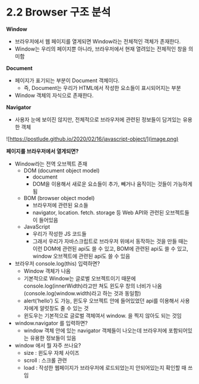 # 2.2 Browser 구조 분석

**Window**

- 브라우저에서 웹 페이지를 열게되면 Window라는 전체적인 객체가 존재한다.
- Window는 우리의 페이지뿐 아니라, 브라우저에서 현재 열려있는 전체적인 창을 의미함

**Document**

- 페이지가 표기되는 부분이 Document 객체이다.
  - 즉, Document는 우리가 HTML에서 작성한 요소들이 표시되어지는 부분
- Window 객체의 자식으로 존재한다.

**Navigator**

- 사용자 눈에 보이진 않지만, 전체적으로 브라우저에 관련된 정보들이 담겨있는 유용한 객체

![https://postlude.github.io/2020/02/16/javascript-object/](image.png)

**페이지를 브라우저에서 열게되면?**

- Window라는 전역 오브젝트 존재
  - DOM (document object model)
    - document
    - DOM을 이용해서 새로운 요소들이 추가, 빼거나 움직이는 것들이 가능하게 됨
  - BOM (browser object model)
    - 브라우저에 관련된 요소들
    - navigator, location. fetch. storage 등 Web API와 관련된 오브젝트들이 들어있음
  - JavaScript
    - 우리가 작성한 JS 코드들
    - 그래서 우리가 자바스크립트로 브라우저 위에서 동작하는 것을 만들 때는 이런 DOM에 관련된 api도 쓸 수 있고, BOM에 관련된 api도 쓸 수 있고, window 오브젝트에 관련된 api도 쓸 수 있음
- 브라우저 console.log(this) 입력하면?
  - Window 객체가 나옴
  - 기본적으로 Window는 글로벌 오브젝트이기 때문에 console.log(innerWidth)라고만 쳐도 윈도우 창의 너비가 나옴 (console.log(window.width)라고 하는 것과 동일함)
  - alert(’hello’) 도 가능, 윈도우 오브젝트 안에 들어있었던 api를 이용해서 사용자에게 알럿창도 줄 수 있는 것
  - 윈도우는 기본적으로 글로벌 객체여서 window. 을 찍지 않아도 되는 것임
- window.navigator 를 입력하면?
  - window 객체 안에 있는 navigator 객체들이 나오는데 브라우저에 포함되어있는 유용한 정보들이 있음
- window 에서 뭘 자주 쓰나요?
  - size : 윈도우 자체 사이즈
  - scroll : 스크롤 관련
  - load : 작성한 웹페이지가 브라우저에 로드되었는지 안되어있는지 확인할 때 쓰임

